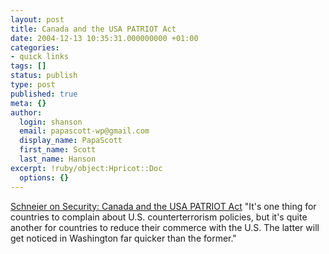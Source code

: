 ```yaml
---
layout: post
title: Canada and the USA PATRIOT Act
date: 2004-12-13 10:35:31.000000000 +01:00
categories:
- quick links
tags: []
status: publish
type: post
published: true
meta: {}
author:
  login: shanson
  email: papascott-wp@gmail.com
  display_name: PapaScott
  first_name: Scott
  last_name: Hanson
excerpt: !ruby/object:Hpricot::Doc
  options: {}
---
```

<p><a title="Schneier on Security: Canada and the USA PATRIOT Act" href="http://www.schneier.com/blog/archives/2004/12/canada_and_the.html">Schneier on Security: Canada and the USA PATRIOT Act</a> "It's one thing for countries to complain about U.S. counterterrorism policies, but it's quite another for countries to reduce their commerce with the U.S. The latter will get noticed in Washington far quicker than the former."</p>
